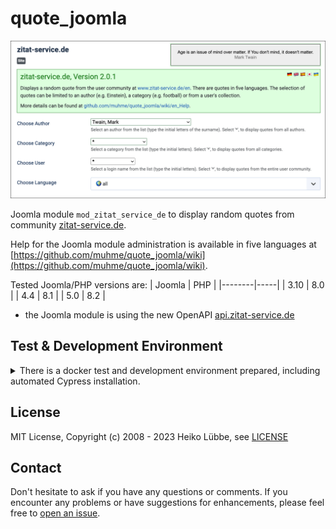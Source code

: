 # quote_joomla

![Joomla module mod_zitat_service_de configuration screen shot](images/quote_joomla.png)

Joomla module `mod_zitat_service_de` to display random quotes from community [zitat-service.de](https://www.zitat-service.de).

Help for the Joomla module administration is available in five languages at [https://github.com/muhme/quote_joomla/wiki](https://github.com/muhme/quote_joomla/wiki).

Tested Joomla/PHP versions are:
| Joomla | PHP |
|--------|-----|
| 3.10   | 8.0 |
| 4.4    | 8.1 |
| 5.0    | 8.2 |

* the Joomla module is using the new OpenAPI [api.zitat-service.de](https://api.zitat-service.de/)

## Test & Development Environment
<details>
  <summary>There is a docker test and development environment prepared, including automated Cypress installation.</summary>

### Docker Containers

There is a Docker based test and development environment prepared:

```
host$ git clone https://github.com/muhme/quote_joomla
host$ cd quote_joomla
host$ docker compose up -d
```

Six Docker containers are running:

```
host$ docker ps
IMAGE                   PORTS                  NAMES
mysql                   3306/tcp, 33060/tcp    quote_joomla_mysql
phpmyadmin/phpmyadmin   0.0.0.0:2001->80/tcp   quote_joomla_mysqladmin
joomla:3                0.0.0.0:2003->80/tcp   quote_joomla_3
joomla:4                0.0.0.0:2004->80/tcp   quote_joomla_4
joomla:5.0              0.0.0.0:2005->80/tcp   quote_joomla_5
cypress/included        0.0.0.0:2080->80/tcp   quote_joomla_cypress
```

- quote_joomla_mysqladmin – phpMyAdmin (database user root/root)
  - http://localhost:2001
- quote_joomla_3 – Joomla 3, ready for installation
  - http://localhost:2003
- quote_joomla_4 – Joomla 4, ready for installation
  - http://localhost:2004
- quote_joomla_5 – Joomla 5, ready for installation
  - http://localhost:2005

### Testing

Automated Cypress tests are in subfolder [test](./test/) and detailed README there.

### Development

One way to work inside the Docker container is to use "Attach to running Docker container" from VS Code.

If you want to sync your checkout with Docker as well, that's a bit tricky. The reason is that the Joomla container uses a volume for folder `/var/www/html` and inside the folder `modules/mod_zitat_service_en` does not exist before the module installation.  As an example for the Joomla 5 container:
```
host$ docker exec -it quote_joomla_5 /bin/bash
quote_joomla_5# cd /var/www/html/modules
quote_joomla_5# rm -r mod_zitat_service_de
quote_joomla_5# ln -s /quote_joomla mod_zitat_service_de
```

> [!WARNING]
> If you uninstall the module after symbolic linking the module folder you delete all source files in your host folder! :point_right: Inside container, you have to delete symbolic link before.

### Scripts

There are scripts prepared for a more pleasant and also faster development, see folder [scripts](./scripts/) and commented list of scripts there.

</details>

## License

MIT License, Copyright (c) 2008 - 2023 Heiko Lübbe, see [LICENSE](LICENSE)

## Contact

Don't hesitate to ask if you have any questions or comments. If you encounter any problems or have suggestions for enhancements, please feel free to [open an issue](../../issues).
